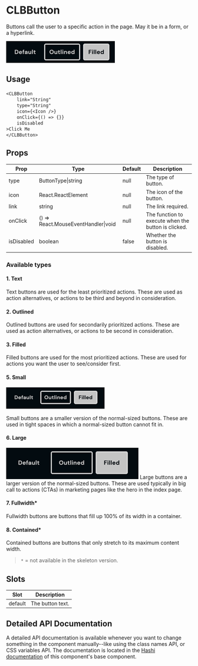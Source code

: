 # CLBButton

Buttons call the user to a specific action in the page. May it be in a form, or a hyperlink.

![img.png](../_media/normal-btn.png)

## Usage

```tsx
<CLBButton
	link="String"
	type="String"
	icon={<Icon />}
	onClick={() => {}}
	isDisabled
>Click Me
</CLBButton>
```

## Props

| Prop       | Type                                | Default | Description                                         |
|------------|-------------------------------------|---------|-----------------------------------------------------|
| type       | ButtonType\|string                  | null    | The type of button.                                 |
| icon       | React.ReactElement                  | null    | The icon of the button.                             |
| link       | string                              | null    | The link required.                                  |
| onClick    | () => React.MouseEventHandler\|void | null    | The function to execute when the button is clicked. |
| isDisabled | boolean                             | false   | Whether the button is disabled.                     |

### Available types

#### 1. Text

Text buttons are used for the least prioritized actions. These are used as action alternatives, or actions to be third
and beyond in consideration.

#### 2. Outlined

Outlined buttons are used for secondarily prioritized actions. These are used as action alternatives, or actions to be
second in consideration.

#### 3. Filled

Filled buttons are used for the most prioritized actions. These are used for actions you want the user to see/consider
first.

#### 5. Small

![img.png](../_media/small-btn.png)

Small buttons are a smaller version of the normal-sized buttons. These are used in tight spaces in which a normal-sized
button cannot fit in.

#### 6. Large

![img.png](../_media/large-btn.png)
Large buttons are a larger version of the normal-sized buttons. These are used typically in big call to actions (CTAs)
in marketing pages like the hero in the index page.

#### 7. Fullwidth\*

Fullwidth buttons are buttons that fill up 100% of its width in a container.

#### 8. Contained\*

Contained buttons are buttons that only stretch to its maximum content width.

> `*` = not available in the skeleton version.

## Slots

| Slot    | Description      |
|---------|------------------|
| default | The button text. |

## Detailed API Documentation

A detailed API documentation is available whenever you want to change something in the component manually--like using
the class names API, or CSS variables API. The documentation is located in
the [Hashi documentation](https://hashi-docs.netlify.app/docs/develop/button) of this component's base component.
